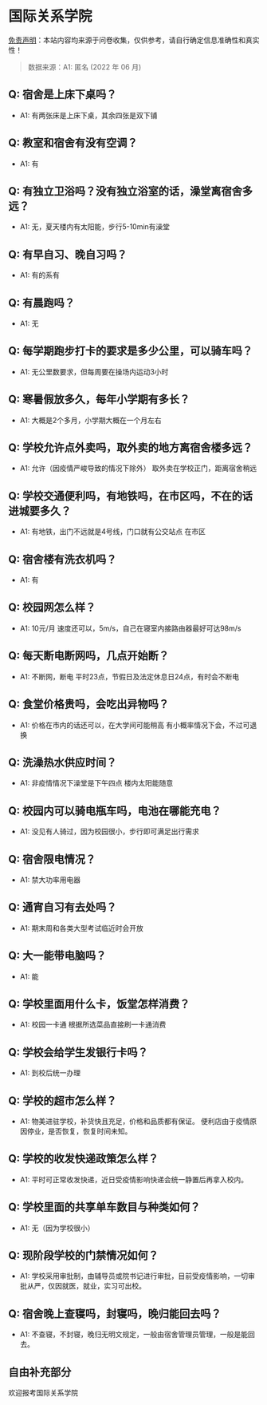 # 国际关系学院

[免责声明](https://colleges.chat/#_3)：本站内容均来源于问卷收集，仅供参考，请自行确定信息准确性和真实性！

> 数据来源：A1: 匿名 (2022 年 06 月)

## Q: 宿舍是上床下桌吗？

- A1: 有两张床是上床下桌，其余四张是双下铺

## Q: 教室和宿舍有没有空调？

- A1: 有

## Q: 有独立卫浴吗？没有独立浴室的话，澡堂离宿舍多远？

- A1: 无，夏天楼内有太阳能，步行5-10min有澡堂

## Q: 有早自习、晚自习吗？

- A1: 有的系有

## Q: 有晨跑吗？

- A1: 无

## Q: 每学期跑步打卡的要求是多少公里，可以骑车吗？

- A1: 无公里数要求，但每周要在操场内运动3小时

## Q: 寒暑假放多久，每年小学期有多长？

- A1: 大概是2个多月，小学期大概在一个月左右

## Q: 学校允许点外卖吗，取外卖的地方离宿舍楼多远？

- A1: 允许（因疫情严峻导致的情况下除外）
取外卖在学校正门，距离宿舍稍远

## Q: 学校交通便利吗，有地铁吗，在市区吗，不在的话进城要多久？

- A1: 有地铁，出门不远就是4号线，门口就有公交站点
在市区

## Q: 宿舍楼有洗衣机吗？

- A1: 有

## Q: 校园网怎么样？

- A1: 10元/月
速度还可以，5m/s，自己在寝室内接路由器最好可达98m/s

## Q: 每天断电断网吗，几点开始断？

- A1: 不断网，断电
平时23点，节假日及法定休息日24点，有时会不断电

## Q: 食堂价格贵吗，会吃出异物吗？

- A1: 价格在市内的话还可以，在大学间可能稍高
有小概率情况下会，不过可退换

## Q: 洗澡热水供应时间？

- A1: 非疫情情况下澡堂是下午四点
楼内太阳能随意

## Q: 校园内可以骑电瓶车吗，电池在哪能充电？

- A1: 没见有人骑过，因为校园很小，步行即可满足出行需求

## Q: 宿舍限电情况？

- A1: 禁大功率用电器

## Q: 通宵自习有去处吗？

- A1: 期末周和各类大型考试临近时会开放

## Q: 大一能带电脑吗？

- A1: 能

## Q: 学校里面用什么卡，饭堂怎样消费？

- A1: 校园一卡通
根据所选菜品直接刷一卡通消费

## Q: 学校会给学生发银行卡吗？

- A1: 到校后统一办理

## Q: 学校的超市怎么样？

- A1: 物美进驻学校，补货快且充足，价格和品质都有保证。
便利店由于疫情原因停业，是否恢复，恢复时间未知。

## Q: 学校的收发快递政策怎么样？

- A1: 平时可正常收发快递，近日受疫情影响快递会统一静置后再拿入校内。

## Q: 学校里面的共享单车数目与种类如何？

- A1: 无（因为学校很小）

## Q: 现阶段学校的门禁情况如何？

- A1: 学校采用审批制，由辅导员或院书记进行审批，目前受疫情影响，一切审批从严，仅因就医，就业，实习可出校。

## Q: 宿舍晚上查寝吗，封寝吗，晚归能回去吗？

- A1: 不查寝，不封寝，晚归无明文规定，一般由宿舍管理员管理，一般是能回去。

## 自由补充部分

欢迎报考国际关系学院